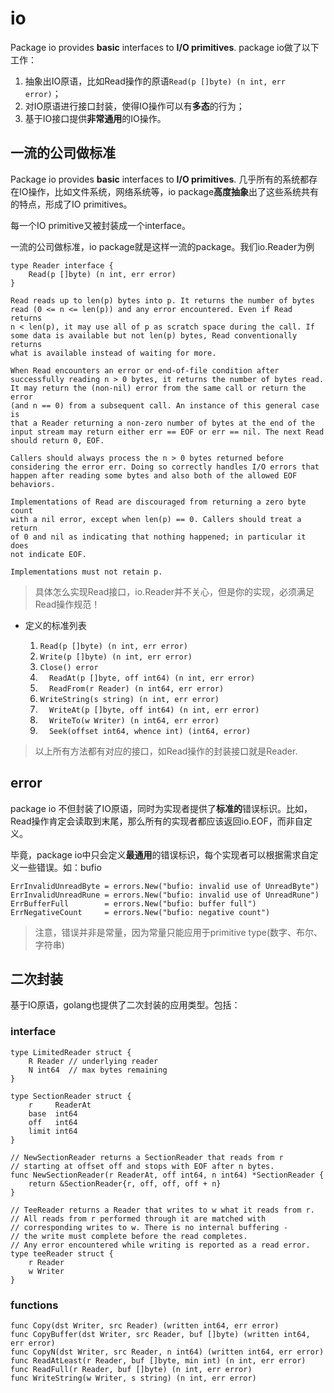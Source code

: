 # io

Package io provides **basic** interfaces to **I/O primitives**. package io做了以下工作：

1. 抽象出IO原语，比如Read操作的原语```Read(p []byte) (n int, err error)```；
2. 对IO原语进行接口封装，使得IO操作可以有**多态**的行为；
3. 基于IO接口提供**非常通用**的IO操作。

## 一流的公司做标准

Package io provides **basic** interfaces to **I/O primitives**. 几乎所有的系统都存在IO操作，比如文件系统，网络系统等，io package**高度抽象**出了这些系统共有的特点，形成了IO primitives。

每一个IO primitive又被封装成一个interface。

一流的公司做标准，io package就是这样一流的package。我们io.Reader为例

```
type Reader interface {
    Read(p []byte) (n int, err error)
}

Read reads up to len(p) bytes into p. It returns the number of bytes
read (0 <= n <= len(p)) and any error encountered. Even if Read returns
n < len(p), it may use all of p as scratch space during the call. If
some data is available but not len(p) bytes, Read conventionally returns
what is available instead of waiting for more.

When Read encounters an error or end-of-file condition after
successfully reading n > 0 bytes, it returns the number of bytes read.
It may return the (non-nil) error from the same call or return the error
(and n == 0) from a subsequent call. An instance of this general case is
that a Reader returning a non-zero number of bytes at the end of the
input stream may return either err == EOF or err == nil. The next Read
should return 0, EOF.

Callers should always process the n > 0 bytes returned before
considering the error err. Doing so correctly handles I/O errors that
happen after reading some bytes and also both of the allowed EOF
behaviors.

Implementations of Read are discouraged from returning a zero byte count
with a nil error, except when len(p) == 0. Callers should treat a return
of 0 and nil as indicating that nothing happened; in particular it does
not indicate EOF.

Implementations must not retain p.
```

>
> 具体怎么实现Read接口，io.Reader并不关心，但是你的实现，必须满足Read操作规范！

- 定义的标准列表

	1. ```Read(p []byte) (n int, err error)```
	2. 	```Write(p []byte) (n int, err error)```
	3. ```Close() error```
	4. ```	ReadAt(p []byte, off int64) (n int, err error)```
	5. ```	ReadFrom(r Reader) (n int64, err error)```
	6. ```WriteString(s string) (n int, err error)```
	7. ```	WriteAt(p []byte, off int64) (n int, err error)```
	8. ```	WriteTo(w Writer) (n int64, err error)```
	9. ```	Seek(offset int64, whence int) (int64, error)```

>
> 以上所有方法都有对应的接口，如Read操作的封装接口就是Reader.

## error

package io 不但封装了IO原语，同时为实现者提供了**标准的**错误标识。比如，Read操作肯定会读取到末尾，那么所有的实现者都应该返回io.EOF，而非自定义。

毕竟，package io中只会定义**最通用**的错误标识，每个实现者可以根据需求自定义一些错误。如：bufio

```
ErrInvalidUnreadByte = errors.New("bufio: invalid use of UnreadByte")
ErrInvalidUnreadRune = errors.New("bufio: invalid use of UnreadRune")
ErrBufferFull        = errors.New("bufio: buffer full")
ErrNegativeCount     = errors.New("bufio: negative count")
```
>
> 注意，错误并非是常量，因为常量只能应用于primitive type(数字、布尔、字符串)

## 二次封装

基于IO原语，golang也提供了二次封装的应用类型。包括：

### interface

```
type LimitedReader struct {
	R Reader // underlying reader
	N int64  // max bytes remaining
}
```

```
type SectionReader struct {
	r     ReaderAt
	base  int64
	off   int64
	limit int64
}

// NewSectionReader returns a SectionReader that reads from r
// starting at offset off and stops with EOF after n bytes.
func NewSectionReader(r ReaderAt, off int64, n int64) *SectionReader {
	return &SectionReader{r, off, off, off + n}
}

// TeeReader returns a Reader that writes to w what it reads from r.
// All reads from r performed through it are matched with
// corresponding writes to w. There is no internal buffering -
// the write must complete before the read completes.
// Any error encountered while writing is reported as a read error.
type teeReader struct {
	r Reader
	w Writer
}
```

### functions

```
func Copy(dst Writer, src Reader) (written int64, err error)
func CopyBuffer(dst Writer, src Reader, buf []byte) (written int64, err error)
func CopyN(dst Writer, src Reader, n int64) (written int64, err error)
func ReadAtLeast(r Reader, buf []byte, min int) (n int, err error)
func ReadFull(r Reader, buf []byte) (n int, err error)
func WriteString(w Writer, s string) (n int, err error)
```
